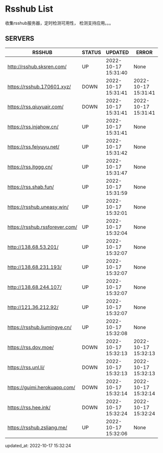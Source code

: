 # Rsshub List

收集rsshub服务器，定时检测可用性， 检测支持应用。。。


## SERVERS

|  RSSHUB   | STATUS  | UPDATED  | ERROR  | TWITTER |  
|  ----  | ----  | ----  | ----  | ---- |  
| http://rsshub.sksren.com/ | UP | 2022-10-17 15:31:40 | None |OK|  
| https://rsshub.170601.xyz/ | DOWN | 2022-10-17 15:31:41 | 2022-10-17 15:31:41 |  
| https://rss.qiuyuair.com/ | DOWN | 2022-10-17 15:31:41 | 2022-10-17 15:31:41 |  
| https://rss.injahow.cn/ | UP | 2022-10-17 15:31:41 | None ||  
| https://rss.feiyuyu.net/ | UP | 2022-10-17 15:31:42 | None ||  
| https://rss.itggg.cn/ | UP | 2022-10-17 15:31:47 | None ||  
| https://rss.shab.fun/ | UP | 2022-10-17 15:31:59 | None |OK|  
| https://rsshub.uneasy.win/ | UP | 2022-10-17 15:32:01 | None |OK|  
| https://rsshub.rssforever.com/ | UP | 2022-10-17 15:32:04 | None |OK|  
| http://138.68.53.201/ | UP | 2022-10-17 15:32:07 | None ||  
| http://138.68.231.193/ | UP | 2022-10-17 15:32:07 | None ||  
| http://138.68.244.107/ | UP | 2022-10-17 15:32:07 | None ||  
| http://121.36.212.92/ | UP | 2022-10-17 15:32:07 | None ||  
| https://rsshub.liumingye.cn/ | UP | 2022-10-17 15:32:08 | None |OK|  
| https://rss.dov.moe/ | DOWN | 2022-10-17 15:32:13 | 2022-10-17 15:32:13 |  
| https://rss.unl.li/ | DOWN | 2022-10-17 15:32:13 | 2022-10-17 15:32:13 |  
| https://guimi.herokuapp.com/ | DOWN | 2022-10-17 15:32:14 | 2022-10-17 15:32:14 |  
| https://rss.hee.ink/ | DOWN | 2022-10-17 15:32:24 | 2022-10-17 15:32:24 |  
| https://rsshub.zsliang.me/ | UP | 2022-10-17 15:32:06 | None |OK|  
  

updated_at: 2022-10-17 15:32:24  
